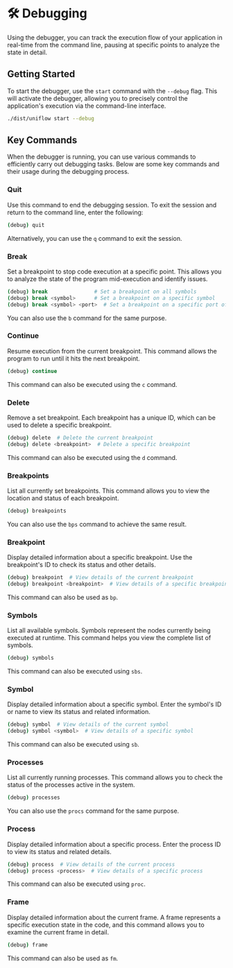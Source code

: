 # 🛠️ Debugging

Using the debugger, you can track the execution flow of your application in real-time from the command line, pausing at specific points to analyze the state in detail.

## Getting Started

To start the debugger, use the `start` command with the `--debug` flag. This will activate the debugger, allowing you to precisely control the application's execution via the command-line interface.

```sh
./dist/uniflow start --debug
```

## Key Commands

When the debugger is running, you can use various commands to efficiently carry out debugging tasks. Below are some key commands and their usage during the debugging process.

### Quit

Use this command to end the debugging session. To exit the session and return to the command line, enter the following:

```sh
(debug) quit
```

Alternatively, you can use the `q` command to exit the session.

### Break

Set a breakpoint to stop code execution at a specific point. This allows you to analyze the state of the program mid-execution and identify issues.

```sh
(debug) break               # Set a breakpoint on all symbols
(debug) break <symbol>      # Set a breakpoint on a specific symbol
(debug) break <symbol> <port>  # Set a breakpoint on a specific port of a symbol
```

You can also use the `b` command for the same purpose.

### Continue

Resume execution from the current breakpoint. This command allows the program to run until it hits the next breakpoint.

```sh
(debug) continue
```

This command can also be executed using the `c` command.

### Delete

Remove a set breakpoint. Each breakpoint has a unique ID, which can be used to delete a specific breakpoint.

```sh
(debug) delete  # Delete the current breakpoint
(debug) delete <breakpoint>  # Delete a specific breakpoint
```

This command can also be executed using the `d` command.

### Breakpoints

List all currently set breakpoints. This command allows you to view the location and status of each breakpoint.

```sh
(debug) breakpoints
```

You can also use the `bps` command to achieve the same result.

### Breakpoint

Display detailed information about a specific breakpoint. Use the breakpoint's ID to check its status and other details.

```sh
(debug) breakpoint  # View details of the current breakpoint
(debug) breakpoint <breakpoint>  # View details of a specific breakpoint
```

This command can also be used as `bp`.

### Symbols

List all available symbols. Symbols represent the nodes currently being executed at runtime. This command helps you view the complete list of symbols.

```sh
(debug) symbols
```

This command can also be executed using `sbs`.

### Symbol

Display detailed information about a specific symbol. Enter the symbol's ID or name to view its status and related information.

```sh
(debug) symbol  # View details of the current symbol
(debug) symbol <symbol>  # View details of a specific symbol
```

This command can also be executed using `sb`.

### Processes

List all currently running processes. This command allows you to check the status of the processes active in the system.

```sh
(debug) processes
```

You can also use the `procs` command for the same purpose.

### Process

Display detailed information about a specific process. Enter the process ID to view its status and related details.

```sh
(debug) process  # View details of the current process
(debug) process <process>  # View details of a specific process
```

This command can also be executed using `proc`.

### Frame

Display detailed information about the current frame. A frame represents a specific execution state in the code, and this command allows you to examine the current frame in detail.

```sh
(debug) frame
```

This command can also be used as `fm`.
